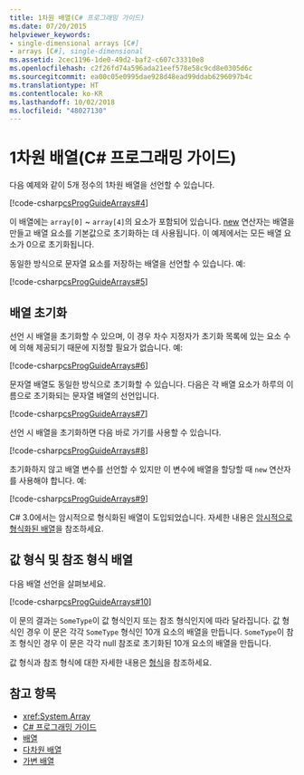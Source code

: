 ```yaml
---
title: 1차원 배열(C# 프로그래밍 가이드)
ms.date: 07/20/2015
helpviewer_keywords:
- single-dimensional arrays [C#]
- arrays [C#], single-dimensional
ms.assetid: 2cec1196-1de0-49d2-baf2-c607c33310e8
ms.openlocfilehash: c2f26fd74a596ada21eef578e58c9cd8e0305d6c
ms.sourcegitcommit: ea00c05e0995dae928d48ead99ddab6296097b4c
ms.translationtype: HT
ms.contentlocale: ko-KR
ms.lasthandoff: 10/02/2018
ms.locfileid: "48027130"
---
```

# <a name="single-dimensional-arrays-c-programming-guide"></a>1차원 배열(C# 프로그래밍 가이드)

다음 예제와 같이 5개 정수의 1차원 배열을 선언할 수 있습니다.  
  
 [!code-csharp[csProgGuideArrays#4](../../../csharp/programming-guide/arrays/codesnippet/CSharp/single-dimensional-arrays_1.cs)]  
  
 이 배열에는 `array[0]` ~ `array[4]`의 요소가 포함되어 있습니다. [new](../../../csharp/language-reference/keywords/new.md) 연산자는 배열을 만들고 배열 요소를 기본값으로 초기화하는 데 사용됩니다. 이 예제에서는 모든 배열 요소가 0으로 초기화됩니다.  
  
 동일한 방식으로 문자열 요소를 저장하는 배열을 선언할 수 있습니다. 예:  
  
 [!code-csharp[csProgGuideArrays#5](../../../csharp/programming-guide/arrays/codesnippet/CSharp/single-dimensional-arrays_2.cs)]  
  
## <a name="array-initialization"></a>배열 초기화

 선언 시 배열을 초기화할 수 있으며, 이 경우 차수 지정자가 초기화 목록에 있는 요소 수에 의해 제공되기 때문에 지정할 필요가 없습니다. 예:  
  
 [!code-csharp[csProgGuideArrays#6](../../../csharp/programming-guide/arrays/codesnippet/CSharp/single-dimensional-arrays_3.cs)]  
  
 문자열 배열도 동일한 방식으로 초기화할 수 있습니다. 다음은 각 배열 요소가 하루의 이름으로 초기화되는 문자열 배열의 선언입니다.  
  
 [!code-csharp[csProgGuideArrays#7](../../../csharp/programming-guide/arrays/codesnippet/CSharp/single-dimensional-arrays_4.cs)]  
  
 선언 시 배열을 초기화하면 다음 바로 가기를 사용할 수 있습니다.  
  
 [!code-csharp[csProgGuideArrays#8](../../../csharp/programming-guide/arrays/codesnippet/CSharp/single-dimensional-arrays_5.cs)]  
  
 초기화하지 않고 배열 변수를 선언할 수 있지만 이 변수에 배열을 할당할 때 `new` 연산자를 사용해야 합니다. 예:  
  
 [!code-csharp[csProgGuideArrays#9](../../../csharp/programming-guide/arrays/codesnippet/CSharp/single-dimensional-arrays_6.cs)]  
  
 C# 3.0에서는 암시적으로 형식화된 배열이 도입되었습니다. 자세한 내용은 [암시적으로 형식화된 배열](../../../csharp/programming-guide/arrays/implicitly-typed-arrays.md)을 참조하세요.  
  
## <a name="value-type-and-reference-type-arrays"></a>값 형식 및 참조 형식 배열

 다음 배열 선언을 살펴보세요.  
  
 [!code-csharp[csProgGuideArrays#10](../../../csharp/programming-guide/arrays/codesnippet/CSharp/single-dimensional-arrays_7.cs)]  
  
 이 문의 결과는 `SomeType`이 값 형식인지 또는 참조 형식인지에 따라 달라집니다. 값 형식인 경우 이 문은 각각 `SomeType` 형식인 10개 요소의 배열을 만듭니다. `SomeType`이 참조 형식인 경우 이 문은 각각 null 참조로 초기화된 10개 요소의 배열을 만듭니다.  
  
 값 형식과 참조 형식에 대한 자세한 내용은 [형식](../../../csharp/language-reference/keywords/types.md)을 참조하세요.  
  
## <a name="see-also"></a>참고 항목

- <xref:System.Array>  
- [C# 프로그래밍 가이드](../../../csharp/programming-guide/index.md)  
- [배열](../../../csharp/programming-guide/arrays/index.md)  
- [다차원 배열](../../../csharp/programming-guide/arrays/multidimensional-arrays.md)  
- [가변 배열](../../../csharp/programming-guide/arrays/jagged-arrays.md)
